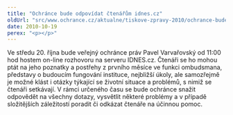 ```yaml
---
title: "Ochránce bude odpovídat čtenářům idnes.cz"
oldUrl: "src/www.ochrance.cz/aktualne/tiskove-zpravy-2010/ochrance-bude-odpovidat-ctenarum-idnescz"
date: 2010-10-19
perex: "<p></p>"
---
```


<!-- imported from the old website -->

Ve středu 20. října bude veřejný ochránce práv Pavel Varvařovský od 11:00 hod hostem on-line rozhovoru na serveru IDNES.cz. Čtenáři se ho mohou ptát na jeho poznatky a postřehy z prvního měsíce ve funkci ombudsmana, představy o budoucím fungování instituce, nejbližší úkoly, ale samozřejmě je možné klást i otázky týkající se životní situace a problémů, s nimiž se čtenáři setkávají. V rámci určeného času se bude ochránce snažit odpovědět na všechny dotazy, vysvětlit některé problémy a v případě složitějších záležitostí poradit či odkázat čtenáře na účinnou pomoc.
